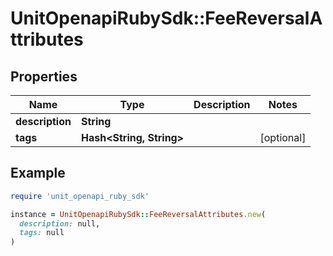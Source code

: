 # UnitOpenapiRubySdk::FeeReversalAttributes

## Properties

| Name | Type | Description | Notes |
| ---- | ---- | ----------- | ----- |
| **description** | **String** |  |  |
| **tags** | **Hash&lt;String, String&gt;** |  | [optional] |

## Example

```ruby
require 'unit_openapi_ruby_sdk'

instance = UnitOpenapiRubySdk::FeeReversalAttributes.new(
  description: null,
  tags: null
)
```

